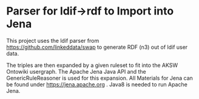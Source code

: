Parser for ldif->rdf to Import into Jena
===

This project uses the ldif parser from  
https://github.com/linkeddata/swap
to generate RDF (n3) out of ldif user data.

The triples are then expanded by a given ruleset to fit into the AKSW Ontowiki usergraph.
The Apache Jena Java API and the GenericRuleReasoner is used for this expansion.
All Materials for Jena can be found under https://jena.apache.org .
Java8 is needed to run Apache Jena.

